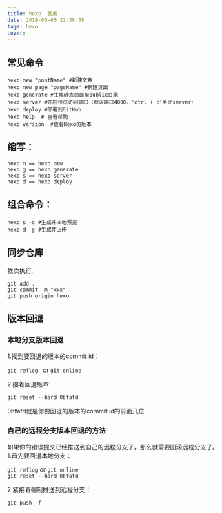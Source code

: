 ```yaml
---
title: hexo  使用
date: 2018-05-05 22:58:38
tags: hexo
cover: 
---
```

##  常见命令

`hexo new "postName" #新建文章`  
`hexo new page "pageName" #新建页面`  
`hexo generate #生成静态页面至public目录`  
`hexo server #开启预览访问端口（默认端口4000，'ctrl + c'关闭server）`  
`hexo deploy #部署到GitHub`  
`hexo help  # 查看帮助`  
`hexo version  #查看Hexo的版本`  

## 缩写：


`hexo n == hexo new`  
`hexo g == hexo generate`  
`hexo s == hexo server`  
`hexo d == hexo deploy`  

## 组合命令：

`hexo s -g #生成并本地预览`  
`hexo d -g #生成并上传`  

## 同步仓库
依次执行:

` git add . `  
`git commit -m "xxx"`  
`git push origin hexo`


## 版本回退
### 本地分支版本回退
1.找到要回退的版本的commit id：   

`git reflog `  or `git online`

2.接着回退版本:

`git reset --hard Obfafd`

0bfafd就是你要回退的版本的commit id的前面几位

### 自己的远程分支版本回退的方法
如果你的错误提交已经推送到自己的远程分支了，那么就需要回滚远程分支了。   
1.首先要回退本地分支：

`git reflog`  or `git online`  
`git reset --hard Obfafd`

2.紧接着强制推送到远程分支：

`git push -f`
